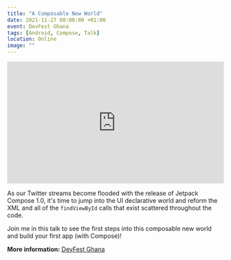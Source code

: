 ```yaml
---
title: "A Composable New World"
date: 2021-11-27 00:00:00 +01:00
event: DevFest Ghana
tags: [Android, Compose, Talk]
location: Online
image: ""
---
```


<div style="left: 0; width: 100%; height: 0; position: relative; padding-bottom: 56.1972%;">
	<iframe src="https://speakerdeck.com/player/435602ed27bc4ef09e6ea1952c92428c" style="border: 0; top: 0; left: 0; width: 100%; height: 100%; position: absolute;" allowfullscreen scrolling="no" allow="encrypted-media">
	</iframe>
</div>

As our Twitter streams become flooded with the release of Jetpack Compose 1.0, it's time to jump into the UI declarative world and reform the XML and all of the `findViewById` calls that exist scattered throughout the code.

Join me in this talk to see the first steps into this composable new world and build your first app (with Compose)!


**More information:** <a href="https://gdg.community.dev/events/details/google-gdg-accra-presents-devfest-ghana-2021/" rel="noopener">DevFest Ghana</a>	